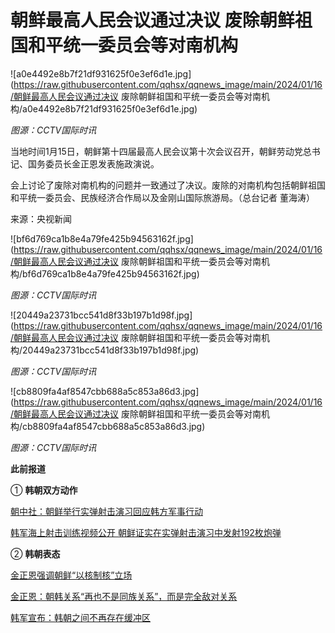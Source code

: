# 朝鲜最高人民会议通过决议 废除朝鲜祖国和平统一委员会等对南机构

![a0e4492e8b7f21df931625f0e3ef6d1e.jpg](https://raw.githubusercontent.com/qqhsx/qqnews_image/main/2024/01/16/朝鲜最高人民会议通过决议 废除朝鲜祖国和平统一委员会等对南机构/a0e4492e8b7f21df931625f0e3ef6d1e.jpg)

_图源：CCTV国际时讯_

当地时间1月15日，朝鲜第十四届最高人民会议第十次会议召开，朝鲜劳动党总书记、国务委员长金正恩发表施政演说。

会上讨论了废除对南机构的问题并一致通过了决议。废除的对南机构包括朝鲜祖国和平统一委员会、民族经济合作局以及金刚山国际旅游局。（总台记者 董海涛）

来源：央视新闻

![bf6d769ca1b8e4a79fe425b94563162f.jpg](https://raw.githubusercontent.com/qqhsx/qqnews_image/main/2024/01/16/朝鲜最高人民会议通过决议 废除朝鲜祖国和平统一委员会等对南机构/bf6d769ca1b8e4a79fe425b94563162f.jpg)

_图源：CCTV国际时讯_

![20449a23731bcc541d8f33b197b1d98f.jpg](https://raw.githubusercontent.com/qqhsx/qqnews_image/main/2024/01/16/朝鲜最高人民会议通过决议 废除朝鲜祖国和平统一委员会等对南机构/20449a23731bcc541d8f33b197b1d98f.jpg)

_图源：CCTV国际时讯_

![cb8809fa4af8547cbb688a5c853a86d3.jpg](https://raw.githubusercontent.com/qqhsx/qqnews_image/main/2024/01/16/朝鲜最高人民会议通过决议 废除朝鲜祖国和平统一委员会等对南机构/cb8809fa4af8547cbb688a5c853a86d3.jpg)

_图源：CCTV国际时讯_

**此前报道**

① **韩朝双方动作**

[朝中社：朝鲜举行实弹射击演习回应韩方军事行动](https://news.qq.com/rain/a/20240105A09MFB00)

[韩军海上射击训练视频公开
朝鲜证实在实弹射击演习中发射192枚炮弹](https://news.qq.com/rain/a/20240105V08ZVA00)

② **韩朝表态**

[金正恩强调朝鲜“以核制核”立场](https://news.qq.com/rain/a/20231221A05I0100)

[金正恩：朝韩关系“再也不是同族关系”，而是完全敌对关系](https://news.qq.com/rain/a/20240101V0123500)

[韩军宣布：韩朝之间不再存在缓冲区](https://news.qq.com/rain/a/20240108A090QL00)

